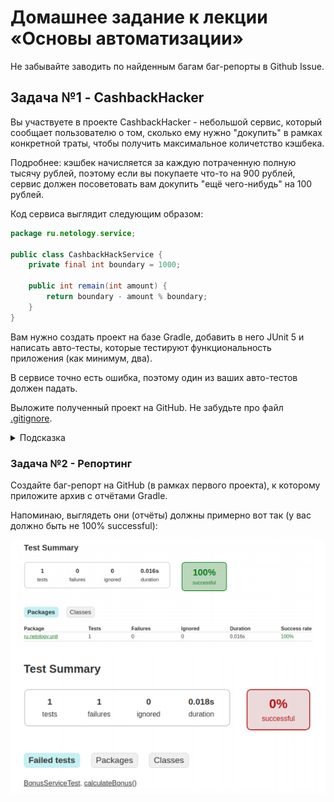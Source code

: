 # Домашнее задание к лекции «Основы автоматизации»

Не забывайте заводить по найденным багам баг-репорты в Github Issue.

## Задача №1 - CashbackHacker

Вы участвуете в проекте CashbackHacker - небольшой сервис, который сообщает пользователю о том, сколько ему нужно "докупить" в рамках конкретной траты, чтобы получить максимальное количетство кэшбека.

Подробнее: кэшбек начисляется за каждую потраченную полную тысячу рублей, поэтому если вы покупаете что-то на 900 рублей, сервис должен посоветовать вам докупить "ещё чего-нибудь" на 100 рублей.

Код сервиса выглядит следующим образом:

```java
package ru.netology.service;

public class CashbackHackService {
    private final int boundary = 1000;

    public int remain(int amount) {
        return boundary - amount % boundary;
    }
}
```

Вам нужно создать проект на базе Gradle, добавить в него JUnit 5 и написать авто-тесты, которые тестируют функциональность приложения (как минимум, два).

В сервисе точно есть ошибка, поэтому один из ваших авто-тестов должен падать.

Выложите полученный проект на GitHub. Не забудьте про файл [.gitignore](../.gitignore).

<details>
    <summary>Подсказка</summary>

    Если пользователь купил ровно на 1000 рублей, то приложение не должно ему говорить, что нужно купить ещё на 1000.
</details>


### Задача №2 - Репортинг

Создайте баг-репорт на GitHub (в рамках первого проекта), к которому приложите архив с отчётами Gradle.

Напоминаю, выглядеть они (отчёты) должны примерно вот так (у вас должно быть не 100% successful):

![](pic/report.png)